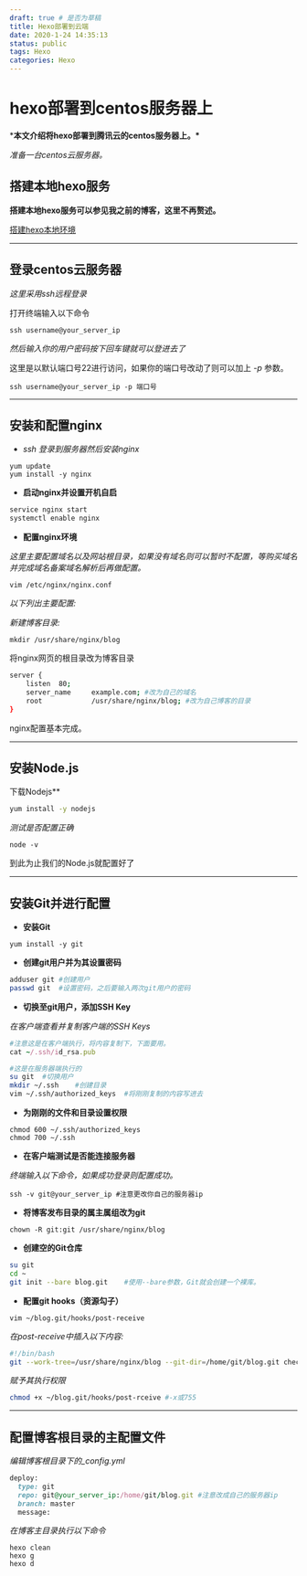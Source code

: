 ```yaml
---
draft: true # 是否为草稿
title: Hexo部署到云端
date: 2020-1‎-24 ‏‎14:35:13
status: public
tags: Hexo
categories: Hexo
---
```


# hexo部署到centos服务器上

***本文介绍将hexo部署到腾讯云的centos服务器上。\***

*准备一台centos云服务器。*

## 搭建本地hexo服务

**搭建本地hexo服务可以参见我之前的博客，这里不再赘述。**

[搭建hexo本地环境](https://blog.hotchpotch.club/hexo+github搭建个人博客.html)

------

## 登录centos云服务器

*这里采用ssh远程登录*

打开终端输入以下命令

```
ssh username@your_server_ip
```

*然后输入你的用户密码按下回车键就可以登进去了*

这里是以默认端口号22进行访问，如果你的端口号改动了则可以加上 *-p* 参数。

```
ssh username@your_server_ip -p 端口号
```

------

## 安装和配置nginx

- *ssh 登录到服务器然后安装nginx*

```undefined
yum update
yum install -y nginx
```

- **启动nginx并设置开机自启**



```bash
service nginx start
systemctl enable nginx
```



- **配置nginx环境**

*这里主要配置域名以及网站根目录，如果没有域名则可以暂时不配置，等购买域名并完成域名备案域名解析后再做配置。*

```
vim /etc/nginx/nginx.conf
```

*以下列出主要配置:*

*新建博客目录:*

```
mkdir /usr/share/nginx/blog
```

将nginx网页的根目录改为博客目录

```bash
server {
    listen  80;
    server_name     example.com; #改为自己的域名
    root            /usr/share/nginx/blog; #改为自己博客的目录
}
```

nginx配置基本完成。

------

## 安装Node.js

下载Nodejs**

```bash
yum install -y nodejs
```

*测试是否配置正确*

```
node -v
```

到此为止我们的Node.js就配置好了

------

## 安装Git并进行配置

- **安装Git**

```
yum install -y git
```

- **创建git用户并为其设置密码**



```bash
adduser git #创建用户
passwd git  #设置密码，之后要输入两次git用户的密码
```

- **切换至git用户，添加SSH Key**

*在客户端查看并复制客户端的SSH Keys*



```ruby
#注意这是在客户端执行，将内容复制下，下面要用。
cat ~/.ssh/id_rsa.pub
```



```bash
#这是在服务器端执行的
su git  #切换用户
mkdir ~/.ssh    #创建目录
vim ~/.ssh/authorized_keys  #将刚刚复制的内容写进去 
```

- **为刚刚的文件和目录设置权限**



```undefined
chmod 600 ~/.ssh/authorized_keys
chmod 700 ~/.ssh
```

- **在客户端测试是否能连接服务器**

*终端输入以下命令，如果成功登录则配置成功。*

```
ssh -v git@your_server_ip #注意更改你自己的服务器ip
```

- **将博客发布目录的属主属组改为git**

```
chown -R git:git /usr/share/nginx/blog
```

- **创建空的Git仓库**



```bash
su git
cd ~
git init --bare blog.git    #使用--bare参数，Git就会创建一个裸库。
```

- **配置git hooks（资源勾子）**

```
vim ~/blog.git/hooks/post-receive
```

*在post-receive中插入以下内容:*

```bash
#!/bin/bash
git --work-tree=/usr/share/nginx/blog --git-dir=/home/git/blog.git checkout -f
```

*赋予其执行权限*

```bash
chmod +x ~/blog.git/hooks/post-rceive #-x或755
```

------

## 配置博客根目录的主配置文件

*编辑博客根目录下的_config.yml*



```ruby
deploy:
  type: git
  repo: git@your_server_ip:/home/git/blog.git #注意改成自己的服务器ip
  branch: master
  message:
```

*在博客主目录执行以下命令*

```undefined
hexo clean
hexo g
hexo d
```